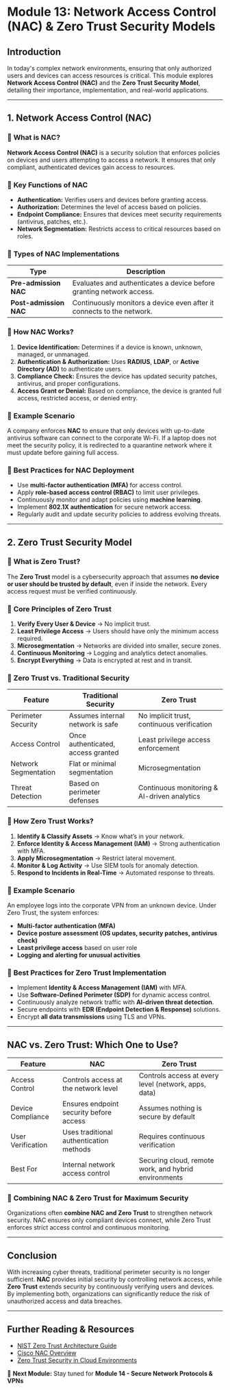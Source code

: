 #  Module 13: Network Access Control (NAC) & Zero Trust Security Models

##  Introduction
In today's complex network environments, ensuring that only authorized users and devices can access resources is critical. This module explores **Network Access Control (NAC)** and the **Zero Trust Security Model**, detailing their importance, implementation, and real-world applications.

---

##  **1. Network Access Control (NAC)**

### 🔹 **What is NAC?**
**Network Access Control (NAC)** is a security solution that enforces policies on devices and users attempting to access a network. It ensures that only compliant, authenticated devices gain access to resources.

### 🔹 **Key Functions of NAC**
- **Authentication:** Verifies users and devices before granting access.
- **Authorization:** Determines the level of access based on policies.
- **Endpoint Compliance:** Ensures that devices meet security requirements (antivirus, patches, etc.).
- **Network Segmentation:** Restricts access to critical resources based on roles.

### 🔹 **Types of NAC Implementations**
| Type | Description |
|------|------------|
| **Pre-admission NAC** | Evaluates and authenticates a device before granting network access. |
| **Post-admission NAC** | Continuously monitors a device even after it connects to the network. |

### 🔹 **How NAC Works?**
1. **Device Identification:** Determines if a device is known, unknown, managed, or unmanaged.
2. **Authentication & Authorization:** Uses **RADIUS**, **LDAP**, or **Active Directory (AD)** to authenticate users.
3. **Compliance Check:** Ensures the device has updated security patches, antivirus, and proper configurations.
4. **Access Grant or Denial:** Based on compliance, the device is granted full access, restricted access, or denied entry.

### 🔹 **Example Scenario**
A company enforces **NAC** to ensure that only devices with up-to-date antivirus software can connect to the corporate Wi-Fi. If a laptop does not meet the security policy, it is redirected to a quarantine network where it must update before gaining full access.

### 🔹 **Best Practices for NAC Deployment**
- Use **multi-factor authentication (MFA)** for access control.
- Apply **role-based access control (RBAC)** to limit user privileges.
- Continuously monitor and adapt policies using **machine learning**.
- Implement **802.1X authentication** for secure network access.
- Regularly audit and update security policies to address evolving threats.

---

##  **2. Zero Trust Security Model**

### 🔹 **What is Zero Trust?**
The **Zero Trust** model is a cybersecurity approach that assumes **no device or user should be trusted by default**, even if inside the network. Every access request must be verified continuously.

### 🔹 **Core Principles of Zero Trust**
1. **Verify Every User & Device** → No implicit trust.
2. **Least Privilege Access** → Users should have only the minimum access required.
3. **Microsegmentation** → Networks are divided into smaller, secure zones.
4. **Continuous Monitoring** → Logging and analytics detect anomalies.
5. **Encrypt Everything** → Data is encrypted at rest and in transit.

### 🔹 **Zero Trust vs. Traditional Security**
| Feature | Traditional Security | Zero Trust |
|---------|---------------------|------------|
| Perimeter Security | Assumes internal network is safe | No implicit trust, continuous verification |
| Access Control | Once authenticated, access granted | Least privilege access enforcement |
| Network Segmentation | Flat or minimal segmentation | Microsegmentation |
| Threat Detection | Based on perimeter defenses | Continuous monitoring & AI-driven analytics |

### 🔹 **How Zero Trust Works?**
1. **Identify & Classify Assets** → Know what’s in your network.
2. **Enforce Identity & Access Management (IAM)** → Strong authentication with MFA.
3. **Apply Microsegmentation** → Restrict lateral movement.
4. **Monitor & Log Activity** → Use SIEM tools for anomaly detection.
5. **Respond to Incidents in Real-Time** → Automated response to threats.

### 🔹 **Example Scenario**
An employee logs into the corporate VPN from an unknown device. Under Zero Trust, the system enforces:
- **Multi-factor authentication (MFA)**
- **Device posture assessment (OS updates, security patches, antivirus check)**
- **Least privilege access** based on user role
- **Logging and alerting for unusual activities**

### 🔹 **Best Practices for Zero Trust Implementation**
- Implement **Identity & Access Management (IAM)** with MFA.
- Use **Software-Defined Perimeter (SDP)** for dynamic access control.
- Continuously analyze network traffic with **AI-driven threat detection**.
- Secure endpoints with **EDR (Endpoint Detection & Response)** solutions.
- Encrypt **all data transmissions** using TLS and VPNs.

---

##  **NAC vs. Zero Trust: Which One to Use?**
| Feature | NAC | Zero Trust |
|---------|----|------------|
| Access Control | Controls access at the network level | Controls access at every level (network, apps, data) |
| Device Compliance | Ensures endpoint security before access | Assumes nothing is secure by default |
| User Verification | Uses traditional authentication methods | Requires continuous verification |
| Best For | Internal network access control | Securing cloud, remote work, and hybrid environments |

### 🔹 **Combining NAC & Zero Trust for Maximum Security**
Organizations often **combine NAC and Zero Trust** to strengthen network security. NAC ensures only compliant devices connect, while Zero Trust enforces strict access control and continuous monitoring.

---

##  **Conclusion**
With increasing cyber threats, traditional perimeter security is no longer sufficient. **NAC** provides initial security by controlling network access, while **Zero Trust** extends security by continuously verifying users and devices. By implementing both, organizations can significantly reduce the risk of unauthorized access and data breaches.

---

##  **Further Reading & Resources**
- [NIST Zero Trust Architecture Guide](https://csrc.nist.gov/publications/detail/sp/800-207/final)
- [Cisco NAC Overview](https://www.cisco.com/c/en/us/products/security/identity-services-engine/index.html)
- [Zero Trust Security in Cloud Environments](https://www.microsoft.com/en-us/security/business/zero-trust)

🔹 **Next Module:** Stay tuned for **Module 14 - Secure Network Protocols & VPNs** 
